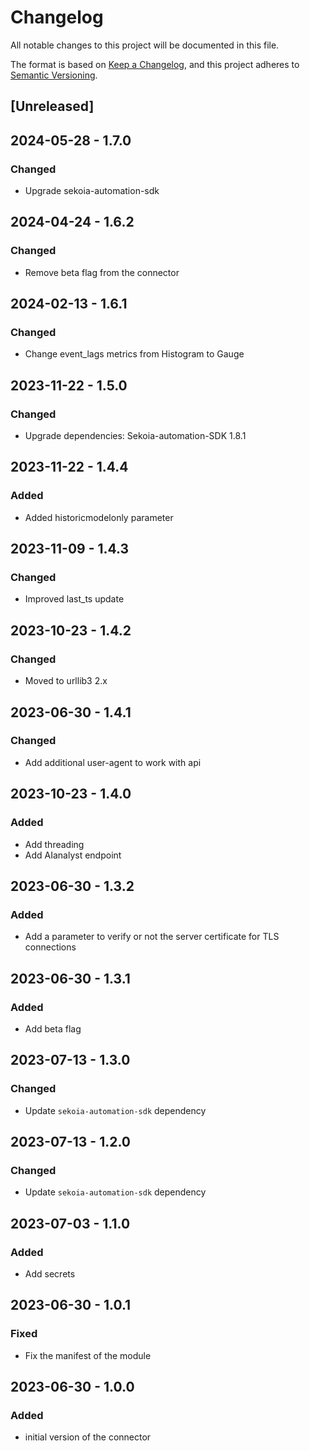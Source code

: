 # Changelog

All notable changes to this project will be documented in this file.

The format is based on [Keep a Changelog](https://keepachangelog.com/en/1.0.0/),
and this project adheres to [Semantic Versioning](https://semver.org/spec/v2.0.0.html).

## [Unreleased]

## 2024-05-28 - 1.7.0

### Changed

- Upgrade sekoia-automation-sdk

## 2024-04-24 - 1.6.2

### Changed

- Remove beta flag from the connector

## 2024-02-13 - 1.6.1

### Changed

- Change event_lags metrics from Histogram to Gauge

## 2023-11-22 - 1.5.0

### Changed

- Upgrade dependencies: Sekoia-automation-SDK 1.8.1

## 2023-11-22 - 1.4.4

### Added

- Added historicmodelonly parameter

## 2023-11-09 - 1.4.3

### Changed

- Improved last_ts update

## 2023-10-23 - 1.4.2

### Changed

- Moved to urllib3 2.x 

## 2023-06-30 - 1.4.1

### Changed

- Add additional user-agent to work with api

## 2023-10-23 - 1.4.0

### Added

- Add threading
- Add AIanalyst endpoint

## 2023-06-30 - 1.3.2

### Added

- Add a parameter to verify or not the server certificate for TLS connections

## 2023-06-30 - 1.3.1

### Added

- Add beta flag

## 2023-07-13 - 1.3.0

### Changed

- Update `sekoia-automation-sdk` dependency

## 2023-07-13 - 1.2.0

### Changed

- Update `sekoia-automation-sdk` dependency

## 2023-07-03 - 1.1.0

### Added

- Add secrets

## 2023-06-30 - 1.0.1

### Fixed

- Fix the manifest of the module

## 2023-06-30 - 1.0.0

### Added

- initial version of the connector
